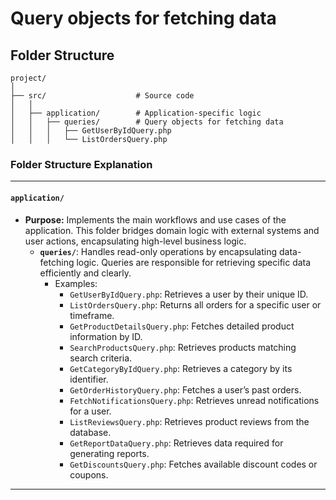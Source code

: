 # Query objects for fetching data

## Folder Structure

```
project/
│
├── src/                    # Source code
│   │
│   ├── application/        # Application-specific logic
│   │   ├── queries/        # Query objects for fetching data
│   │   │   ├── GetUserByIdQuery.php
│   │   │   └── ListOrdersQuery.php
```


### **Folder Structure Explanation**

* * *

#### **`application/`**

- **Purpose:** Implements the main workflows and use cases of the application. This folder bridges domain logic with external systems and user actions, encapsulating high-level business logic.
    - **`queries/`**: Handles read-only operations by encapsulating data-fetching logic. Queries are responsible for retrieving specific data efficiently and clearly.
        - Examples:
            - `GetUserByIdQuery.php`: Retrieves a user by their unique ID.
            - `ListOrdersQuery.php`: Returns all orders for a specific user or timeframe.
            - `GetProductDetailsQuery.php`: Fetches detailed product information by ID.
            - `SearchProductsQuery.php`: Retrieves products matching search criteria.
            - `GetCategoryByIdQuery.php`: Retrieves a category by its identifier.
            - `GetOrderHistoryQuery.php`: Fetches a user’s past orders.
            - `FetchNotificationsQuery.php`: Retrieves unread notifications for a user.
            - `ListReviewsQuery.php`: Retrieves product reviews from the database.
            - `GetReportDataQuery.php`: Retrieves data required for generating reports.
            - `GetDiscountsQuery.php`: Fetches available discount codes or coupons.

* * *
